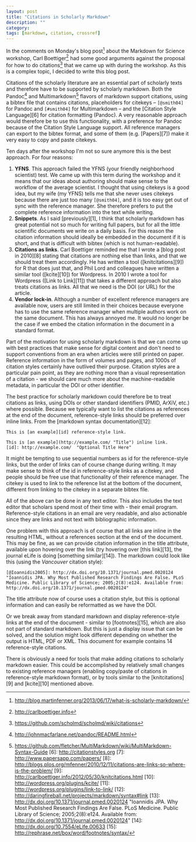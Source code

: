 ```yaml
---
layout: post
title: "Citations in Scholarly Markdown"
description: ""
category: 
tags: [markdown, citation, crossref]
---
```

In the comments on Monday's blog post[^1] about the Markdown for Science workshop, Carl Boettiger[^2] had some good arguments against the proposal for how to do citations[^3] that we came up with during the workshop. As this is a complex topic, I decided to write this blog post.

Citations of the scholarly literature are an essential part of scholarly texts and therefore have to be supported by scholarly markdown. Both the Pandoc[^4] and Multimarkdown[^5] flavors of markdown support citations, using a bibtex file that contains citations, placeholders for citekeys – ```[@smith04]``` for Pandoc and ```[#smith04]``` for Multimarkdown – and the [Citation Style Language][6] for citation formatting (Pandoc). A very reasonable approach would therefore be to use this functionality, with a preference for Pandoc because of the Citation Style Language support. All reference managers can export to the bibtex format, and some of them (e.g. [Papers][7]) make it very easy to copy and paste citekeys.

Ten days after the workshop I'm not so sure anymore this is the best approach. For four reasons:

1. **YFNS**. This approach failed the YFNS (your friendly neighborhood scientist) test. We came up with this term during the workshop and it means that our ideas about authoring should make sense to the workflow of the average scientist. I thought that using citekeys is a good idea, but my wife (my YFNS) tells me that she never uses citekeys because there are just too many ```[@smith04]```, and it is too easy get out of sync with the reference manager. She therefore prefers to put the complete reference information into the text while writing.
2. **Snippets**. As I said [previously][1], I think that scholarly markdown has great potential not so much for writing full papers, but for all the little scientific documents we write on a daily basis. For this reason the citation information should ideally be embedded in the document if it is short, and that is difficult with bibtex (which is not human-readable).
3. **Citations as links**. Carl Boettiger reminded me that I wrote a [blog post in 2010][8] stating that citations are nothing else than links, and that we should treat them accordingly. He has written a tool ([knitcitations][9]) for R that does just that, and Phil Lord and colleagues have written a similar tool ([kcite][10]) for Wordpress. In 2010 I wrote a tool for Wordpress ([Link to Link][11]) that takes a different approach but also treats citations as links. All that we need is the DOI (or URL) for the article.
4. **Vendor lock-in**. Although a number of excellent reference managers are available now, users are still limited in their choices because everyone has to use the same reference manager when multiple authors work on the same document. This has always annoyed me. It would no longer be the case if we embed the citation information in the document in a standard format.

Part of the motivation for using scholarly markdown is that we can come up with best practices that make sense for digital content and don't need to support conventions from an era when articles were still printed on paper. Reference information in the form of volumes and pages, and 1000s of citation styles certainly have outlived their purpose. Citation styles are a particular pain point, as they are nothing more than a visual representation of a citation - we should care much more about the machine-readable metadata, in particular the DOI or other identifier.

The best practice for scholarly markdown could therefore be to treat citations as links, using DOIs or other standard identifiers (PMID, ArXiV, etc.) where possible. Because we typically want to list the citations as references at the end of the document, reference-style links should be preferred over inline links. From the [markdown syntax documentation][12]:

    This is [an example][id] reference-style link.
    
    This is [an example](http://example.com/ "Title") inline link.
    [id]: http://example.com/  "Optional Title Here"
    
It might be tempting to use sequential numbers as id for the reference-style links, but the order of links can of course change during writing. It may make sense to think of the id in reference-style links as a citekey, and people should be free use that functionality of their reference manager. The citekey is used to link to the reference list at the bottom of the document, different from linking to the citekey in a separate bibtex file.

All of the above can be done in any text editor. This also includes the text editor that scholars spend most of their time with - their email program. Reference-style citations in an email are very readable, and also actionable since they are links and not text with bibliographic information.

One problem with this approach is of course that all links are inline in the resulting HTML, without a references section at the end of the document. This may be fine, as we can provide citation information in the title attribute, available upon hovering over the link (try hovering over [this link][13], the journal eLife is doing [something similar][14]). The markdown could look like this (using the *Vancouver* citation style):

    [@Ioannidis2005]: http://dx.doi.org/10.1371/journal.pmed.0020124 "Ioannidis JPA. Why Most Published Research Findings Are False. PLoS Medicine. Public Library of Science; 2005;2(8):e124. Available from: http://dx.doi.org/10.1371/journal.pmed.0020124"

The title attribute now of course uses a citation style, but this is optional information and can easily be reformatted as we have the DOI.

Or we break away from standard markdown and display reference-style links at the end of the document - similar to [footnotes][15], which are also not part of standard markdown. But this is just a display issue that can be solved, and the solution might look different depending on whether the output is HTML, PDF or XML. This document for example contains 14 reference-style citations.

There is obviously a need for tools that make adding citations to scholarly markdown easier. This could be accomplished by relatively small changes to existing reference managers (enabling copy/paste of citations in reference-style markdown format), or by tools similar to the [knitcitations][9] and [kcite][10] mentioned above.

[^1]: <http://blog.martinfenner.org/2013/06/17/what-is-scholarly-markdown/>
[^2]: <http://carlboettiger.info>
[^3]: <https://github.com/scholmd/scholmd/wiki/citations>
[^4]: <http://johnmacfarlane.net/pandoc/README.html>
[^5]: <https://github.com/fletcher/MultiMarkdown/wiki/MultiMarkdown-Syntax-Guide>
[6]: <http://citationstyles.org>
[7]: <http://www.papersapp.com/papers/>
[8]: <http://blogs.plos.org/mfenner/2010/12/11/citations-are-links-so-where-is-the-problem/>
[9]: <http://carlboettiger.info/2012/05/30/knitcitations.html>
[10]: <http://wordpress.org/plugins/kcite/>
[11]: <http://wordpress.org/plugins/link-to-link/>
[12]: <http://daringfireball.net/projects/markdown/syntax#link>
[13]: <http://dx.doi.org/10.1371/journal.pmed.0020124> "Ioannidis JPA. Why Most Published Research Findings Are False. PLoS Medicine. Public Library of Science; 2005;2(8):e124. Available from: http://dx.doi.org/10.1371/journal.pmed.0020124"
[14]: <http://dx.doi.org/10.7554/eLife.00633> 
[15]: <http://rephrase.net/box/word/footnotes/syntax/>